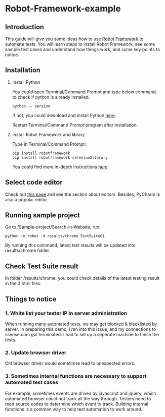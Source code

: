 # Robot-Framework-example

## Introduction
This guide will give you some ideas how to use [Robot Framework](https://robotframework.org/) to automate tests. 
You will learn steps to install Robot Framework, see some sample test cases and understand 
how things work, and some key points to notice.

## Installation
1. Install Python

    You could open Terminal/Command Prompt and type below command to check if python is already installed. 
    ```
    python -- version
    ```

    If not, you could download and install Python [here](https://www.python.org/downloads/).

    Restart Terminal/Command Prompt program after installation.

2. Install Robot Framework and library  

   Type in Terminal/Command Prompt:
   
   ```
   pip install robotframework
   pip install robotframework-selenium2library
   ```
   
   You could find more in-depth instructions [here](https://github.com/robotframework/robotframework/blob/master/INSTALL.rst)

## Select code editor

Check out [this page](https://robotframework.org/#tools) and see the section about editors. Besides, PyCharm is also a popular editor.

## Running sample project

  Go to /Sample-project/Search-in-Website, run:    
  ```
  python -m robot -d results/chrome TestSuite01
  ```
  By running this command, latest test results will be updated into results/chrome folder.
  
## Check Test Suite result

In folder /results/chrome, you could check details of the latest testing result in the 3 html files.

## Things to notice

### 1. White list your tester IP in server administration 
   When running many automated tests, we may get blocked & blacklisted by server. In preparing this demo, I ran 
    into this issue, and my connections to ssense.com got terminated. I had to set up a seperate machine to
    finish the tests. 
       
### 2. Update browser driver 
   Old browser driver would sometimes lead to unexpected errors.
   
### 3. Sometimes internal functions are necessary to support automated test cases
   For example, sometimes events are driven by javascript and jquery, which automated browser 
   could not track all the way through. Testers need to read source codes to determine which event to track. 
   Building internal functions is a common way to help test automation to work around.